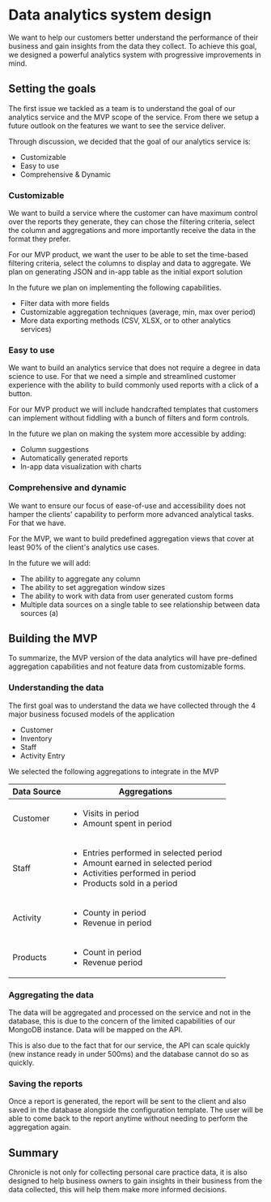 # Data analytics system design

We want to help our customers better understand the performance of their business and gain insights from the data they collect. To achieve this goal, we designed a powerful analytics system with progressive improvements in mind.

## Setting the goals

The first issue we tackled as a team is to understand the goal of our analytics service and the MVP scope of the service. From there we setup a future outlook on the features we want to see the service deliver.

Through discussion, we decided that the goal of our analytics service is:

- Customizable
- Easy to use
- Comprehensive & Dynamic

### Customizable

We want to build a service where the customer can have maximum control over the reports they generate, they can chose the filtering criteria, select the column and aggregations and more importantly receive the data in the format they prefer.

For our MVP product, we want the user to be able to set the time-based filtering criteria, select the columns to display and data to aggregate. We plan on generating JSON and in-app table as the initial export solution

In the future we plan on implementing the following capabilities.

- Filter data with more fields
- Customizable aggregation techniques (average, min, max over period)
- More data exporting methods (CSV, XLSX, or to other analytics services)

### Easy to use

We want to build an analytics service that does not require a degree in data science to use. For that we need a simple and streamlined customer experience with the ability to build commonly used reports with a click of a button.

For our MVP product we will include handcrafted templates that customers can implement without fiddling with a bunch of filters and form controls.

In the future we plan on making the system more accessible by adding:

- Column suggestions
- Automatically generated reports
- In-app data visualization with charts

### Comprehensive and dynamic

We want to ensure our focus of ease-of-use and accessibility does not hamper the clients' capability to perform more advanced analytical tasks. For that we have.

For the MVP, we want to build predefined aggregation views that cover at least 90% of the client's analytics use cases.

In the future we will add:

- The ability to aggregate any column
- The ability to set aggregation window sizes
- The ability to work with data from user generated custom forms
- Multiple data sources on a single table to see relationship between data sources (a)

## Building the MVP

To summarize, the MVP version of the data analytics will have pre-defined aggregation capabilities and not feature data from customizable forms.

### Understanding the data

The first goal was to understand the data we have collected through the 4 major business focused models of the application

- Customer
- Inventory
- Staff
- Activity Entry

We selected the following aggregations to integrate in the MVP

| Data Source | Aggregations                                                                                                                                                             |
| ----------- | ------------------------------------------------------------------------------------------------------------------------------------------------------------------------ |
| Customer    | <ul><li>Visits in period</li><li>Amount spent in period</li></ul>                                                                                                        |
| Staff       | <ul><li>Entries performed in selected period</li><li>Amount earned in selected period</li><li>Activities performed in period</li><li>Products sold in a period</li></ul> |
| Activity    | <ul><li>County in period</li><li>Revenue in period</li></ul>                                                                                                             |
| Products    | <ul><li>Count in period</li><li>Revenue period</li></ul>                                                                                                                 |

### Aggregating the data

The data will be aggregated and processed on the service and not in the database, this is due to the concern of the limited capabilities of our MongoDB instance. Data will be mapped on the API.

This is also due to the fact that for our service, the API can scale quickly (new instance ready in under 500ms) and the database cannot do so as quickly.

### Saving the reports

Once a report is generated, the report will be sent to the client and also saved in the database alongside the configuration template. The user will be able to come back to the report anytime without needing to perform the aggregation again.

## Summary

Chronicle is not only for collecting personal care practice data, it is also designed to help business owners to gain insights in their business from the data collected, this will help them make more informed decisions.
